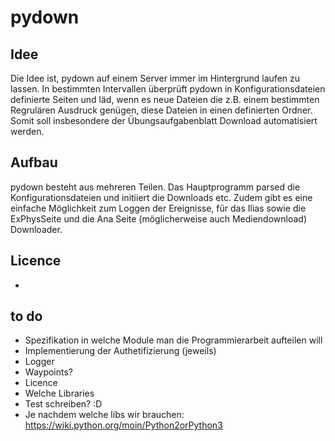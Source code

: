 # pydown # 
## Idee ##
Die Idee ist, pydown auf einem Server immer im Hintergrund laufen zu lassen. In bestimmten Intervallen überprüft pydown in Konfigurationsdateien definierte Seiten und läd, wenn es neue Dateien die z.B. einem bestimmten Regrulären Ausdruck genügen, diese Dateien in einen definierten Ordner. 
Somit soll insbesondere der Übungsaufgabenblatt Download automatisiert werden.
## Aufbau ##
pydown besteht aus mehreren Teilen. Das Hauptprogramm parsed die Konfigurationsdateien und initiiert die Downloads etc. 
Zudem gibt es eine einfache Möglichkeit zum Loggen der Ereignisse, für das Ilias sowie die ExPhysSeite und die Ana Seite (möglicherweise auch Mediendownload) Downloader. 
## Licence ##
-
## to do ##
* Spezifikation in welche Module man die Programmierarbeit aufteilen will
* Implementierung der Authetifizierung (jeweils)
* Logger
* Waypoints? 
* Licence
* Welche Libraries
* Test schreiben? :D
* Je nachdem welche libs wir brauchen: https://wiki.python.org/moin/Python2orPython3
